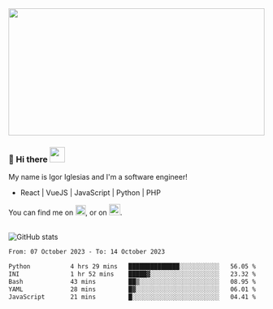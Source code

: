 <img src="https://c.tenor.com/KjVxfRrrncUAAAAd/matrix.gif" width="100%" height="250px">

### 🔭 Hi there <img src="https://raw.githubusercontent.com/MartinHeinz/MartinHeinz/master/wave.gif" width="30px">


My name is Igor Iglesias and I'm a software engineer!
<br>

<ul>
  <li> React | VueJS | JavaScript | Python | PHP </li>
</ul>
You can find me on <a href="https://twitter.com/IgorIglesias5"><img src="https://i.imgur.com/JLLlB5S.png" width="20px"></a>, or on <a href="https://www.linkedin.com/in/igor-iglesias-62478428/"><img src="https://i.imgur.com/PXyIkWx.png" width="22px"></a>.

<br>
<br>

![GitHub stats](https://github-readme-stats.vercel.app/api?username=igoiglesias&show_icons=true&count_private=true&theme=chartreuse-dark&hide_title=true)

<!--START_SECTION:waka-->

```txt
From: 07 October 2023 - To: 14 October 2023

Python           4 hrs 29 mins   ██████████████░░░░░░░░░░░   56.05 %
INI              1 hr 52 mins    █████▓░░░░░░░░░░░░░░░░░░░   23.32 %
Bash             43 mins         ██▒░░░░░░░░░░░░░░░░░░░░░░   08.95 %
YAML             28 mins         █▓░░░░░░░░░░░░░░░░░░░░░░░   06.01 %
JavaScript       21 mins         █░░░░░░░░░░░░░░░░░░░░░░░░   04.41 %
```

<!--END_SECTION:waka-->
